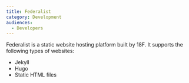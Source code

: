 ```yaml
---
title: Federalist
category: Development
audiences:
  - Developers
---
```


Federalist is a static website hosting platform built by 18F. It supports the following types of websites:

* Jekyll
* Hugo
* Static HTML files
